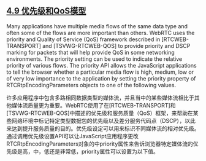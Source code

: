 ## [4.9 优先级和QoS模型](http://w3c.github.io/webrtc-pc/#priority-and-qos-model)

Many applications have multiple media flows of the same data type and often some of the flows are more important than others. WebRTC uses the priority and Quality of Service (QoS) framework described in [RTCWEB-TRANSPORT] and [TSVWG-RTCWEB-QOS] to provide priority and DSCP marking for packets that will help provide QoS in some networking environments. The priority setting can be used to indicate the relative priority of various flows. The priority API allows the JavaScript applications to tell the browser whether a particular media flow is high, medium, low or of very low importance to the application by setting the priority property of RTCRtpEncodingParameters objects to one of the following values.

许多应用程序中包含多路相同数据类型的媒体流，并且当中的某些媒体流相比于其他媒体流质量更为重要。WebRTC使用了在[RTCWEB-TRANSPORT]和[TSVWG-RTCWEB-QOS]中描述的优先级和服务质量（QoS）框架，来帮助在某些网络环境中标记特定类型数据包的优先级以及差分服务代码点（DSCP），以此来达到提升服务质量的目的。优先级设定可以用来标识不同媒体流的相对优先级。通过调用优先级设置API可以让JavaScript应用程序更改RTCRtpEncodingParameters对象的中priority属性来告诉浏览器特定媒体流的优先级是高，中，低还是非常低，priority属性可以设置为以下值。
